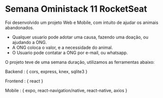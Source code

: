 # Semana Oministack 11 RocketSeat
 
Foi desenvolvido um projeto Web e Mobile, com intuito de ajudar os animais abandonados. 

- Qualquer usuario pode adotar uma causa, fazendo uma doação, ou ajudando a ONG.
- A ONG coloca o valor, e a necessidade do animal.
- O Usuario pode contatar a ONG por e-mail, ou whatsapp. 

O projeto teve de uma semana duração, utilizamos as ferramentas abaixo:

Backend : { 
  cors,
  express,
  knex,
  sqlite3
}

Frontend : {
  react
}

Mobile : {
  expo,
  react-navigation/native,
  react-native,
  axios
}



